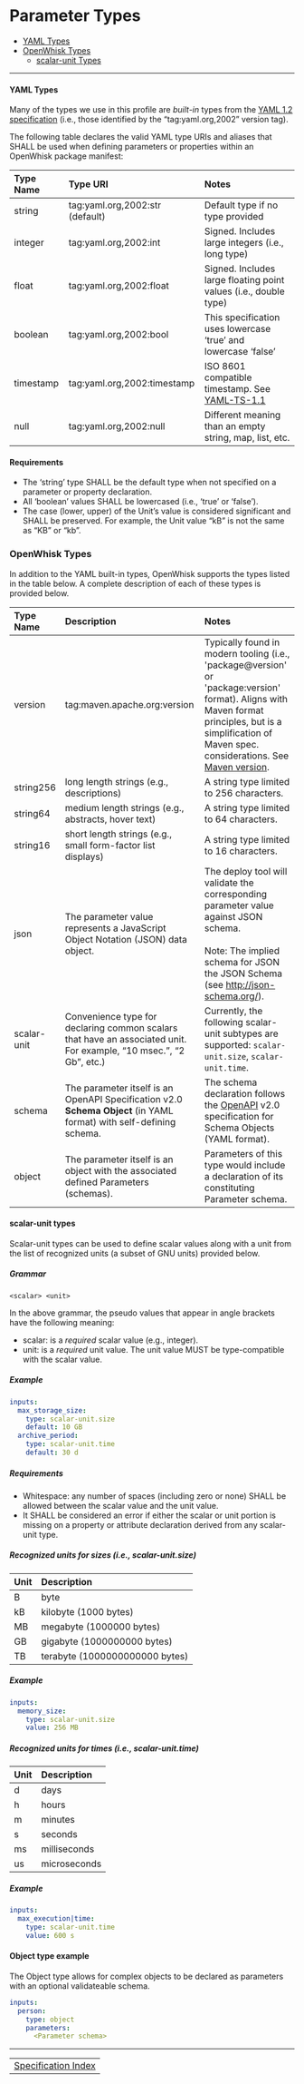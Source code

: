 <!--
#
# Licensed to the Apache Software Foundation (ASF) under one or more
# contributor license agreements.  See the NOTICE file distributed with
# this work for additional information regarding copyright ownership.
# The ASF licenses this file to You under the Apache License, Version 2.0
# (the "License"); you may not use this file except in compliance with
# the License.  You may obtain a copy of the License at
#
#     http://www.apache.org/licenses/LICENSE-2.0
#
# Unless required by applicable law or agreed to in writing, software
# distributed under the License is distributed on an "AS IS" BASIS,
# WITHOUT WARRANTIES OR CONDITIONS OF ANY KIND, either express or implied.
# See the License for the specific language governing permissions and
# limitations under the License.
#
-->

# Parameter Types

- [YAML Types](#yaml-types)
- [OpenWhisk Types](#openwhisk-types)
  - [scalar-unit Types](#scalar-unit-types)

---

#### YAML Types

Many of the types we use in this profile are *built-in* types from the [YAML 1.2 specification](http://www.yaml.org/spec/1.2/spec.html) (i.e., those identified by the “tag:yaml.org,2002” version tag).

The following table declares the valid YAML type URIs and aliases that SHALL be used when defining parameters or properties within an OpenWhisk package manifest:

| Type Name | Type URI | Notes |
|:---|:---|:---|
| string    | tag:yaml.org,2002:str (default) | Default type if no type provided |
| integer   | tag:yaml.org,2002:int | Signed. Includes large integers (i.e., long type) |
| float     | tag:yaml.org,2002:float | Signed. Includes large floating point values (i.e., double type) |
| boolean   | tag:yaml.org,2002:bool | This specification uses lowercase ‘true’ and lowercase ‘false’ |
| timestamp | tag:yaml.org,2002:timestamp | ISO 8601 compatible timestamp. See [YAML-TS-1.1](spec_normative_refs.md) |
| null      | tag:yaml.org,2002:null | Different meaning than an empty string, map, list, etc. |

#### Requirements

- The ‘string’ type SHALL be the default type when not specified on a parameter or property declaration.
- All ‘boolean’ values SHALL be lowercased (i.e., ‘true’ or ‘false’).
- The case (lower, upper) of the Unit’s value is considered significant and SHALL be preserved.  For example, the Unit value “kB” is not the same as “KB” or “kb”.

### OpenWhisk Types

In addition to the YAML built-in types, OpenWhisk supports the types listed in the table below. A complete description of each of these types is provided below.

| Type Name | Description | Notes |
|:---|:---|:---|
| version | tag:maven.apache.org:version | Typically found in modern tooling (i.e., 'package@version' or 'package:version' format). Aligns with Maven format principles, but is a simplification of Maven spec. considerations. See [Maven version](spec_normative_refs.md#normative-references"). |
| string256 | long length strings (e.g., descriptions) | A string type limited to 256 characters. |
| string64  | medium length strings (e.g., abstracts, hover text) | A string type limited to 64 characters. |
| string16  | short length strings (e.g., small form-factor list displays) | A string type limited to 16 characters. |
| json      | The parameter value represents a JavaScript Object Notation (JSON) data object. | The deploy tool will validate the corresponding parameter value against JSON schema.</br></br>Note: The implied schema for JSON the JSON Schema (see http://json-schema.org/). |
| scalar-unit | Convenience type for declaring common scalars that have an associated unit. For example, “10 msec.”, “2 Gb”, etc.) | Currently, the following scalar-unit subtypes are supported: ```scalar-unit.size```, ```scalar-unit.time```. |
| schema    | The parameter itself is an OpenAPI Specification v2.0 **Schema Object** (in YAML format) with self-defining schema. | The schema declaration follows the [OpenAPI](spec_normative_refs.md#normative-references") v2.0 specification for Schema Objects (YAML format). |
| object   | The parameter itself is an object with the associated defined Parameters (schemas). |  Parameters of this type would include a declaration of its constituting Parameter schema. |

#### scalar-unit types

Scalar-unit types can be used to define scalar values along with a unit
from the list of recognized units (a subset of GNU units) provided
below.

##### Grammar

```
<scalar> <unit>
```

In the above grammar, the pseudo values that appear in angle brackets
have the following meaning:
-   scalar: is a *required* scalar value (e.g., integer).
-   unit: is a *required* unit value. The unit value MUST be
    type-compatible with the scalar value.

##### Example

```yaml
inputs:
  max_storage_size:
    type: scalar-unit.size
    default: 10 GB
  archive_period:
    type: scalar-unit.time
    default: 30 d
```

##### Requirements
-   Whitespace: any number of spaces (including zero or none) SHALL be allowed between the scalar value and the unit value.
-   It SHALL be considered an error if either the scalar or unit portion is missing on a property or attribute declaration derived from any scalar-unit type.

##### Recognized units for sizes (i.e., scalar-unit.size)


| Unit | Description |
|:---|:---|
| B   | byte |
| kB  | kilobyte (1000 bytes) |
| MB  | megabyte (1000000 bytes) |
| GB  | gigabyte (1000000000 bytes) |
| TB  | terabyte (1000000000000 bytes) |

##### Example

```yaml
inputs:
  memory_size:
    type: scalar-unit.size
    value: 256 MB
```

##### Recognized units for times (i.e., scalar-unit.time)

| Unit | Description |
|:---|:---|
| d  | days |
| h  | hours |
| m  | minutes |
| s  | seconds |
| ms | milliseconds |
| us | microseconds |

##### Example

```yaml
inputs:
  max_execution|time:
    type: scalar-unit.time
    value: 600 s
```

#### Object type example

The Object type allows for complex objects to be declared as parameters
with an optional validateable schema.

```yaml
inputs:
  person:
    type: object
    parameters:
      <Parameter schema>
```

<!--
 Bottom Navigation
-->
---
<html>
<div align="center">
<table align="center">
  <tr>
    <!-- <td><a href="">&lt;&lt;&nbsp;previous</a></td> -->
    <td><a href="spec_index.md#openwhisk-package-specification-html">Specification Index</a></td>
    <!-- <td><a href="">next&nbsp;&gt;&gt;</a></td> -->
  </tr>
</table>
</div>
</html>
